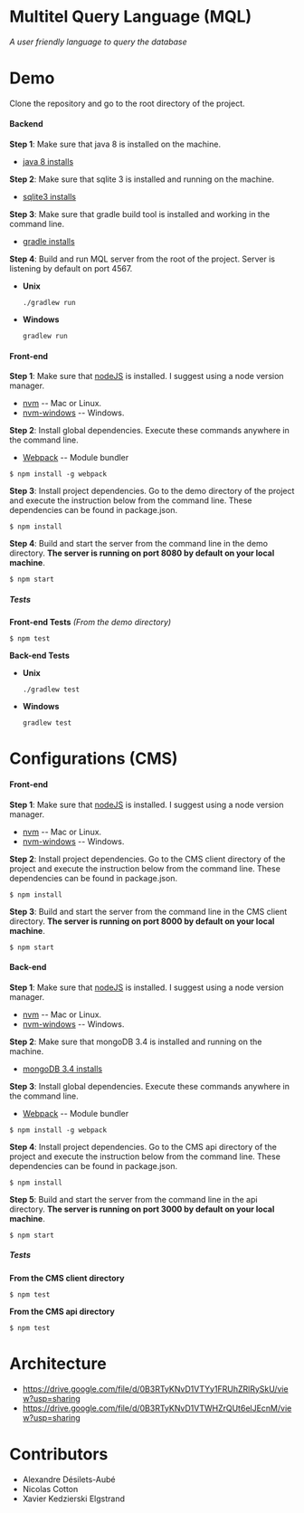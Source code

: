 # Multitel Query Language (MQL)
<i>A user friendly language to query the database</i>

# Demo

Clone the repository and go to the root directory of the project.

#### Backend

**Step 1**: Make sure that java 8 is installed on the machine.
  * [java 8 installs](http://www.oracle.com/technetwork/java/javase/downloads/jdk8-downloads-2133151.html)

**Step 2**: Make sure that sqlite 3 is installed and running on the machine.
  * [sqlite3 installs](https://www.tutorialspoint.com/sqlite/sqlite_installation.htm)
  
**Step 3**: Make sure that gradle build tool is installed and working in the command line.
  * [gradle installs](https://gradle.org/install)
  
**Step 4**: Build and run MQL server from the root of the project. Server is listening by default on port 4567.
* **Unix**
  ```
  ./gradlew run
  ```
* **Windows**
  ```
  gradlew run
  ```

#### Front-end

**Step 1**: Make sure that [nodeJS](https://nodejs.org/en/) is installed. I suggest using a node version manager.  
  * [nvm](https://github.com/creationix/nvm) -- Mac or Linux.
  * [nvm-windows](https://github.com/coreybutler/nvm-windows) -- Windows.

**Step 2**: Install global dependencies. Execute these commands anywhere in the command line.
  * [Webpack](https://github.com/webpack/webpack) -- Module bundler

```shell
$ npm install -g webpack
```
**Step 3**: Install project dependencies.
Go to the demo directory of the project and execute the instruction below from the command line.
These dependencies can be found in package.json.

```shell
$ npm install
```
**Step 4**: Build and start the server from the command line in the demo directory. <b>The server is running on port 8080 by default on your local machine</b>.

```shell
$ npm start
```
##### Tests
**Front-end Tests**  <i>(From the demo directory)</i>
```shell
$ npm test
```

**Back-end Tests**
* **Unix** 
  ```
  ./gradlew test
  ```
* **Windows**
  ```
  gradlew test
  ```

# Configurations (CMS)
#### Front-end

**Step 1**: Make sure that [nodeJS](https://nodejs.org/en/) is installed. I suggest using a node version manager.  
  * [nvm](https://github.com/creationix/nvm) -- Mac or Linux.
  * [nvm-windows](https://github.com/coreybutler/nvm-windows) -- Windows.

**Step 2**: Install project dependencies.
Go to the CMS client directory of the project and execute the instruction below from the command line.
These dependencies can be found in package.json.

```shell
$ npm install
```
**Step 3**: Build and start the server from the command line in the CMS client directory. <b>The server is running on port 8000 by default on your local machine</b>.

```shell
$ npm start
```

#### Back-end

**Step 1**: Make sure that [nodeJS](https://nodejs.org/en/) is installed. I suggest using a node version manager.  
  * [nvm](https://github.com/creationix/nvm) -- Mac or Linux.
  * [nvm-windows](https://github.com/coreybutler/nvm-windows) -- Windows.
  
**Step 2**: Make sure that mongoDB 3.4 is installed and running on the machine.
  * [mongoDB 3.4 installs](https://docs.mongodb.com/manual/installation/)

**Step 3**: Install global dependencies. Execute these commands anywhere in the command line.
  * [Webpack](https://github.com/webpack/webpack) -- Module bundler

```shell
$ npm install -g webpack
```

**Step 4**: Install project dependencies.
Go to the CMS api directory of the project and execute the instruction below from the command line.
These dependencies can be found in package.json.

```shell
$ npm install
```
**Step 5**: Build and start the server from the command line in the api directory. <b>The server is running on port 3000 by default on your local machine</b>.

```shell
$ npm start
```
##### Tests
**From the CMS client directory**</i>
```shell
$ npm test
```
**From the CMS api directory**</i>
```shell
$ npm test
```

# Architecture
* https://drive.google.com/file/d/0B3RTyKNvD1VTYy1FRUhZRlRySkU/view?usp=sharing
* https://drive.google.com/file/d/0B3RTyKNvD1VTWHZrQUt6elJEcnM/view?usp=sharing

# Contributors

* Alexandre Désilets-Aubé
* Nicolas Cotton
* Xavier Kedzierski Elgstrand
